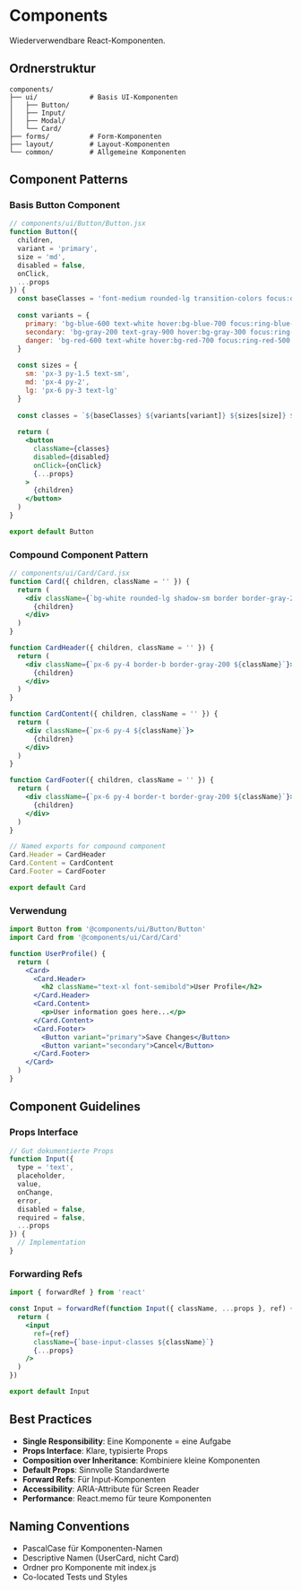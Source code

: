 # Components

Wiederverwendbare React-Komponenten.

## Ordnerstruktur
```
components/
├── ui/             # Basis UI-Komponenten
│   ├── Button/
│   ├── Input/
│   ├── Modal/
│   └── Card/
├── forms/          # Form-Komponenten
├── layout/         # Layout-Komponenten
└── common/         # Allgemeine Komponenten
```

## Component Patterns

### Basis Button Component
```jsx
// components/ui/Button/Button.jsx
function Button({ 
  children, 
  variant = 'primary', 
  size = 'md',
  disabled = false,
  onClick,
  ...props 
}) {
  const baseClasses = 'font-medium rounded-lg transition-colors focus:outline-none focus:ring-2'
  
  const variants = {
    primary: 'bg-blue-600 text-white hover:bg-blue-700 focus:ring-blue-500',
    secondary: 'bg-gray-200 text-gray-900 hover:bg-gray-300 focus:ring-gray-500',
    danger: 'bg-red-600 text-white hover:bg-red-700 focus:ring-red-500'
  }
  
  const sizes = {
    sm: 'px-3 py-1.5 text-sm',
    md: 'px-4 py-2',
    lg: 'px-6 py-3 text-lg'
  }
  
  const classes = `${baseClasses} ${variants[variant]} ${sizes[size]} ${disabled ? 'opacity-50 cursor-not-allowed' : ''}`
  
  return (
    <button 
      className={classes}
      disabled={disabled}
      onClick={onClick}
      {...props}
    >
      {children}
    </button>
  )
}

export default Button
```

### Compound Component Pattern
```jsx
// components/ui/Card/Card.jsx
function Card({ children, className = '' }) {
  return (
    <div className={`bg-white rounded-lg shadow-sm border border-gray-200 ${className}`}>
      {children}
    </div>
  )
}

function CardHeader({ children, className = '' }) {
  return (
    <div className={`px-6 py-4 border-b border-gray-200 ${className}`}>
      {children}
    </div>
  )
}

function CardContent({ children, className = '' }) {
  return (
    <div className={`px-6 py-4 ${className}`}>
      {children}
    </div>
  )
}

function CardFooter({ children, className = '' }) {
  return (
    <div className={`px-6 py-4 border-t border-gray-200 ${className}`}>
      {children}
    </div>
  )
}

// Named exports for compound component
Card.Header = CardHeader
Card.Content = CardContent
Card.Footer = CardFooter

export default Card
```

### Verwendung
```jsx
import Button from '@components/ui/Button/Button'
import Card from '@components/ui/Card/Card'

function UserProfile() {
  return (
    <Card>
      <Card.Header>
        <h2 className="text-xl font-semibold">User Profile</h2>
      </Card.Header>
      <Card.Content>
        <p>User information goes here...</p>
      </Card.Content>
      <Card.Footer>
        <Button variant="primary">Save Changes</Button>
        <Button variant="secondary">Cancel</Button>
      </Card.Footer>
    </Card>
  )
}
```

## Component Guidelines

### Props Interface
```jsx
// Gut dokumentierte Props
function Input({ 
  type = 'text',
  placeholder,
  value,
  onChange,
  error,
  disabled = false,
  required = false,
  ...props 
}) {
  // Implementation
}
```

### Forwarding Refs
```jsx
import { forwardRef } from 'react'

const Input = forwardRef(function Input({ className, ...props }, ref) {
  return (
    <input
      ref={ref}
      className={`base-input-classes ${className}`}
      {...props}
    />
  )
})

export default Input
```

## Best Practices
- **Single Responsibility**: Eine Komponente = eine Aufgabe
- **Props Interface**: Klare, typisierte Props
- **Composition over Inheritance**: Kombiniere kleine Komponenten
- **Default Props**: Sinnvolle Standardwerte
- **Forward Refs**: Für Input-Komponenten
- **Accessibility**: ARIA-Attribute für Screen Reader
- **Performance**: React.memo für teure Komponenten

## Naming Conventions
- PascalCase für Komponenten-Namen
- Descriptive Namen (UserCard, nicht Card)
- Ordner pro Komponente mit index.js
- Co-located Tests und Styles